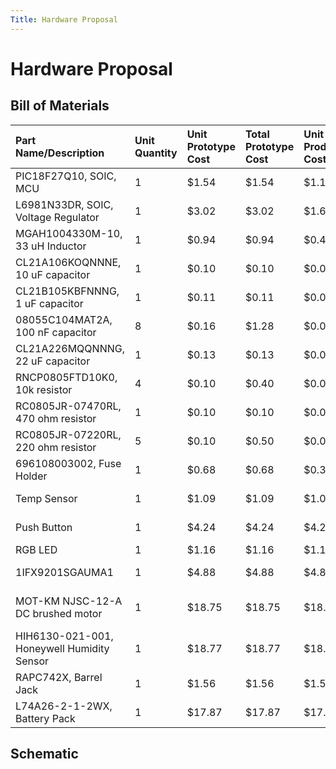 ```yaml
---
Title: Hardware Proposal
---
```

# Hardware Proposal
## Bill of Materials
|Part Name/Description|Unit Quantity|Unit Prototype Cost|Total Prototype Cost|Unit Production Cost|Total Production Cost|Manufacturer|Manufacturer Part #|Vendor Link|Datasheet Link|Supplier|Supplier Part #|# Ordered|Date Ordered|# Received|Surplus|Schematic Reference Designators|
|:----|:----|:----|:----|:----|:----|:----|:----|:----|:----|:----|:----|:----|:----|:----|:----|:----|
|PIC18F27Q10, SOIC, MCU|1|$1.54|$1.54|$1.17|$1.17|Microchip|PIC18F27Q10-I/SO|https://www.microchip.com/en-us/product/PIC18F27Q10#purchase-from-store|https://ww1.microchip.com/downloads/aemDocuments/documents/MCU08/ProductDocuments/DataSheets/PIC18F27-47Q10-Data-Sheet-40002043E.pdf|Microchip|PIC18F27Q10-I/SO|5|2/15/2023| |-1|U2|
|L6981N33DR, SOIC, Voltage Regulator|1|$3.02|$3.02|$1.61|$1.61|STMicroelectronics|L6981N33DR|https://www.digikey.com/en/products/detail/stmicroelectronics/L6981N33DR/16841571|https://www.st.com/content/ccc/resource/technical/document/datasheet/group3/6f/60/06/44/3f/c5/43/f7/DM00747618/files/DM00747618.pdf/jcr:content/translations/en.DM00747618.pdf|Digikey|497-L6981N33DRCT-ND|5|2/15/2023| |-1|U1|
|MGAH1004330M-10, 33 uH Inductor|1|$0.94|$0.94|$0.42|$0.42|Laird-Signal Integrity Products|MGAH1004330M-10|https://www.digikey.com/en/products/detail/laird-signal-integrity-products/MGAH1004330M-10/16731131|https://www.laird.com/sites/default/files/2022-01/MGAH1004%20Series.pdf|Digikey|240-MGAH1004330M-10CT-ND |5|2/15/2023| |-1|L1|
|CL21A106KOQNNNE, 10 uF capacitor|1|$0.10|$0.10|$0.02|$0.02|Samsung Electro-mechanics|CL21A106KOQNNNE|https://www.digikey.com/en/products/detail/samsung-electro-mechanics/CL21A106KOQNNNE/3886754|https://media.digikey.com/pdf/Data%20Sheets/Samsung%20PDFs/CL21A106KOQNNNE_Spec.pdf|Digikey|1276-1096-1-ND|25|2/15/2023| |-1|C3|
|CL21B105KBFNNNG, 1 uF capacitor|1|$0.11|$0.11|$0.02|$0.02|Samsung Electro-mechanics|CL21B105KBFNNNG|https://www.digikey.com/en/products/detail/samsung-electro-mechanics/CL21B105KBFNNNG/3894467|https://media.digikey.com/pdf/Data%20Sheets/Samsung%20PDFs/CL21B105KBFNNNG_Spec.pdf|Digikey|1276-6470-1-ND|25|2/15/2023| |-1|C2|
|08055C104MAT2A, 100 nF capacitor|8|$0.16|$1.28|$0.03|$0.24|KYOCERA AVX|08055C104MAT2A|https://www.digikey.com/en/products/detail/kyocera-avx/08055C104MAT2A/929983|https://datasheets.kyocera-avx.com/X7RDielectric.pdf|Digikey|478-3351-1-ND|25|2/15/2023| |-8|C4,C5, C6, C7,C8,C9|
|CL21A226MQQNNNG, 22 uF capacitor|1|$0.13|$0.13|$0.02|$0.02|Samsung Electro-mechanics|CL21A226MQQNNNG|https://www.digikey.com/en/products/detail/samsung-electro-mechanics/CL21A226MQQNNNG/3894436|https://media.digikey.com/pdf/Data%20Sheets/Samsung%20PDFs/CL21A226MQQNNNG_Spec.pdf|Digikey|1276-6460-1-ND|25|2/15/2023| |-1|C1|
|RNCP0805FTD10K0, 10k resistor|4|$0.10|$0.40|$0.01|$0.04|Stackpole Electronics|RNCP0805FTD10K0|https://www.digikey.com/en/products/detail/stackpole-electronics-inc/RNCP0805FTD10K0/2240262|https://www.seielect.com/Catalog/SEI-RNCP.pdf|Digikey|RNCP0805FTD10K0CT-ND|25|2/15/2023| |-4|R1, R6, R7,R11|
|RC0805JR-07470RL, 470 ohm resistor|1|$0.10|$0.10|$0.01|$0.01|Yageo|RC0805JR-07470RL|https://www.digikey.com/en/products/detail/yageo/RC0805JR-07470RL/728333|https://www.yageo.com/upload/media/product/productsearch/datasheet/rchip/PYu-RC_Group_51_RoHS_L_12.pdf|Digikey|311-470ARCT-ND|25|2/15/2023| |-1|R2|
|RC0805JR-07220RL, 220 ohm resistor|5|$0.10|$0.50|$0.01|$0.05|Yageo|RC0805JR-07220RL|Link|Link|Digikey|311-220ARCT-ND|25|2/21/2023| |-5|R3, R5, R8, R9, R10|
|696108003002, Fuse Holder|1|$0.68|$0.68|$0.39|$0.39|Wurth Elektronik|6.96108E+11|https://www.digikey.com/en/products/detail/w%C3%BCrth-elektronik/696108003002/7244560|https://www.we-online.com/components/products/datasheet/696108003002.pdf|Digikey|732-11376-ND|5|2/15/2023| |-1|F1|
|Temp Sensor|1|$1.09|$1.09|$1.09|$1.09|Microchip Technology|TC74A4-3.3VCTTR|Link|Link|Digikey|TC74A4-3.3VCTDKR-ND|0| |5|4|U4|
|Push Button|1|$4.24|$4.24|$4.24|$4.24|E-Switch|RP3502MBRED|Link|Link|Digikey|SWITCH PUSH SPST-NC 3A 120V|0| | |-1|SW1|
|RGB LED|1|$1.16|$1.16|$1.16|$1.16|Kingbright|APTF3216QBDZGSURKC|Link|Link|Digikey|754-2167-6-ND|5|2/15/2023| |-1| |
|1IFX9201SGAUMA1|1|$4.88|$4.88|$4.88|$4.88|Infineon| IFX9201SGAUMA1|Link|Link|Digikey|IFX9201SGAUMA1CT-ND|5|2/15/2023| |-1|U5|
|MOT-KM NJSC-12-A DC brushed motor|1|$18.75|$18.75|$18.75|$18.75|ISL Products international|MOT-KM NJSC-12-A|Digikey|Link|ISL Products international|MOT-KM NJSC-12-A|0| | |-1|U6|
|HIH6130-021-001, Honeywell Humidity Sensor|1|$18.77|$18.77|$18.14|$18.14|Honeywell|HIH6130-021-001|Link|Link|Digikey|HIH6130-021-001|3|2/15/2023| |-1|U7|
|RAPC742X, Barrel Jack|1|$1.56|$1.56|$1.56|$1.56|Switchcraft Inc.|RAPC742X|Link|Link|Digikey|SC1574-ND|2|2/15/2023| |-1|J1|
|L74A26-2-1-2WX, Battery Pack|1|$17.87|$17.87|$17.87|$17.87|Dantona Industries|L74A26-2-1-2WX|Link|Link|Digikey|3145-L74A26-2-1-2WX-ND|0| |3|2|7.5 in|

## Schematic
